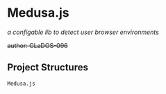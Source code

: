# Medusa.js

*a configable lib to detect user browser environments*

~~author: GLaDOS-096~~

## Project Structures

```
Medusa.js
```
